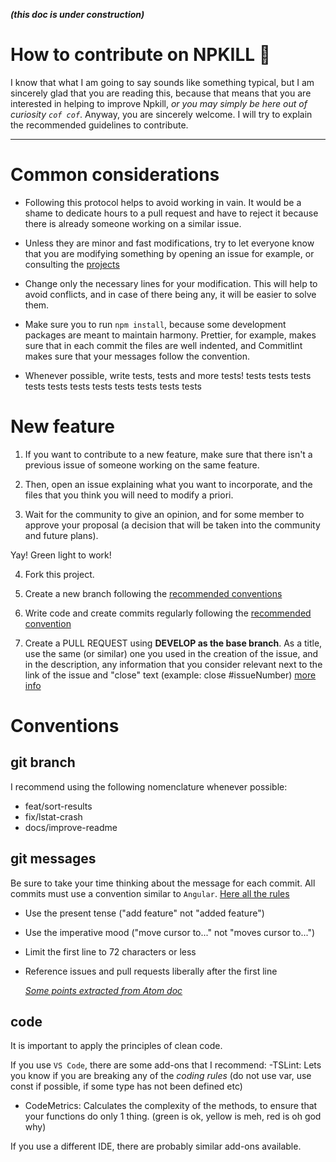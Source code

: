 **_(this doc is under construction)_**

# How to contribute on NPKILL 🎉

I know that what I am going to say sounds like something typical, but I am sincerely glad that you are reading this, because that means that you are interested in helping to improve Npkill, _or you may simply be here out of curiosity `cof cof`_.
Anyway, you are sincerely welcome. I will try to explain the recommended guidelines to contribute.

---

# Common considerations

- Following this protocol helps to avoid working in vain. It would be a shame to dedicate hours to a pull request and have to reject it because there is already someone working on a similar issue.

- Unless they are minor and fast modifications, try to let everyone know that you are modifying something by opening an issue for example, or consulting the [projects](https://github.com/voidcosmos/npkill/projects)

- Change only the necessary lines for your modification. This will help to avoid conflicts, and in case of there being any, it will be easier to solve them.

- Make sure you to run `npm install`, because some development packages are meant to maintain harmony. Prettier, for example, makes sure that in each commit the files are well indented, and Commitlint makes sure that your messages follow the convention.

- Whenever possible, write tests, tests and more tests! tests tests tests tests tests tests tests tests tests tests tests

# New feature

1. If you want to contribute to a new feature, make sure that there isn't a previous issue of someone working on the same feature.

2. Then, open an issue explaining what you want to incorporate, and the files that you think you will need to modify a priori.

3. Wait for the community to give an opinion, and for some member to approve your proposal (a decision that will be taken into the community and future plans).

Yay! Green light to work!

4. Fork this project.

5. Create a new branch following the [recommended conventions]()

6. Write code and create commits regularly following the [recommended convention]()

7. Create a PULL REQUEST using **DEVELOP as the base branch**.
   As a title, use the same (or similar) one you used in the creation of the issue, and in the description, any information that you consider relevant next to the link of the issue and "close" text (example: close #issueNumber) [more info](https://help.github.com/en/articles/closing-issues-using-keywords)

# Conventions

## git branch

I recommend using the following nomenclature whenever possible:

- feat/sort-results
- fix/lstat-crash
- docs/improve-readme

## git messages

Be sure to take your time thinking about the message for each commit.
All commits must use a convention similar to `Angular`. [Here all the rules](https://github.com/conventional-changelog/commitlint/tree/master/%40commitlint/config-conventional#type-enum)

- Use the present tense ("add feature" not "added feature")
- Use the imperative mood ("move cursor to..." not "moves cursor to...")
- Limit the first line to 72 characters or less
- Reference issues and pull requests liberally after the first line

  _[Some points extracted from Atom doc](https://github.com/atom/atom/blob/master/CONTRIBUTING.md#git-commit-messages)_

## code

It is important to apply the principles of clean code.

If you use `VS Code`, there are some add-ons that I recommend:
-TSLint: Lets you know if you are breaking any of the _coding rules_ (do not use var, use const if possible, if some type has not been defined etc)

- CodeMetrics: Calculates the complexity of the methods, to ensure that your functions do only 1 thing. (green is ok, yellow is meh, red is oh god why)

If you use a different IDE, there are probably similar add-ons available.
